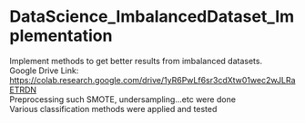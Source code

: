 # DataScience_ImbalancedDataset_Implementation
Implement methods to get better results from imbalanced datasets.
<br>Google Drive Link: https://colab.research.google.com/drive/1yR6PwLf6sr3cdXtw01wec2wJLRaETRDN
<br> Preprocessing such SMOTE, undersampling...etc were done 
<br> Various classification methods were applied and tested
